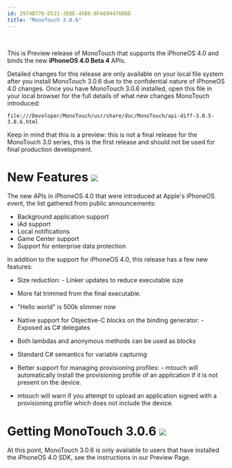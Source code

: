 ```yaml
---
id: 2974B778-D521-3EBE-45B6-BFA694476D6D
title: "MonoTouch 3.0.6"
---
```


&nbsp;

This is Preview release of MonoTouch that supports the iPhoneOS 4.0 and binds
the new **iPhoneOS 4.0 Beta 4** APIs.

Detailed changes for this release are only available on your local file
system after you install MonoTouch 3.0.6 due to the confidential nature of
iPhoneOS 4.0 changes. Once you have MonoTouch 3.0.6 installed, open this file in
your local browser for the full details of what new changes MonoTouch
introduced:

```
file:///Developer/MonoTouch/usr/share/doc/MonoTouch/api-diff-3.0.5-3.0.6.html
```

Keep in mind that this is a preview: this is not a final release for the
MonoTouch 3.0 series, this is the first release and should not be used for final
production development.

 <a name="" class="injected"></a>


# New Features [ <span class="icon"><img src="monotouch_3.0.6/Images/icon-trans.gif"></span>](http://ios.xamarin.com/Releases/MonoTouch_3/MonoTouch_3.0.6#)

The new APIs in iPhoneOS 4.0 that were introduced at Apple's iPhoneOS event,
the list gathered from public announcements:

-  Background application support
-  iAd support
-  Local notifications
-  Game Center support
-  Support for enterprise data protection


In addition to the support for iPhoneOS 4.0, this release has a few new
features:

-  Size reduction: -   Linker updates to reduce executable size 
-   More fat trimmed from the final executable.
-   "Hello world" is 500k slimmer now


 
-  Native support for Objective-C blocks on the binding generator: -   Exposed as C# delegates 
-   Both lambdas and anonymous methods can be used as blocks
-   Standard C# semantics for variable capturing


 
-  Better support for managing provisioning profiles: -   mtouch will automatically install the provisioning profile of an application if it is not present on the device. 
-   mtouch will warn if you attempt to upload an application signed with a provisioning profile which does not include the device. 


 


 <a name="" class="injected"></a>


# Getting MonoTouch 3.0.6 <span class="icon"><a href="http://ios.xamarin.com/Releases/MonoTouch_3.0.0#"><img src="monotouch_3.0.6/Images/icon-trans.gif"></a></span>

At this point, MonoTouch 3.0.6 is only available to users that have installed
the iPhoneOS 4.0 SDK, see the instructions in our Preview Page.
